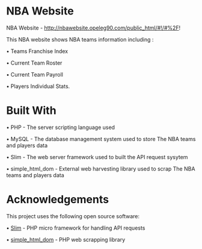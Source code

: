 # NBA Website
NBA Website - http://nbawebsite.opeleg90.com/public_html/#!/#%2F!


This NBA website shows NBA teams information including :

•	Teams Franchise Index

•	Current Team Roster

•	Current Team Payroll

•	Players Individual Stats.

# Built With

• PHP - The server scripting language used

• MySQL - The database management system used to store The NBA teams and players data

• Slim - The web server framework used to built the API request sysytem

• simple_html_dom - External web harvesting library used to scrap The NBA teams and players data


# Acknowledgements

This project uses the following open source software:


• [Slim](https://www.slimframework.com/) - PHP micro framework for handling API requests

• [simple_html_dom](http://simplehtmldom.sourceforge.net/) - PHP web scrapping library


